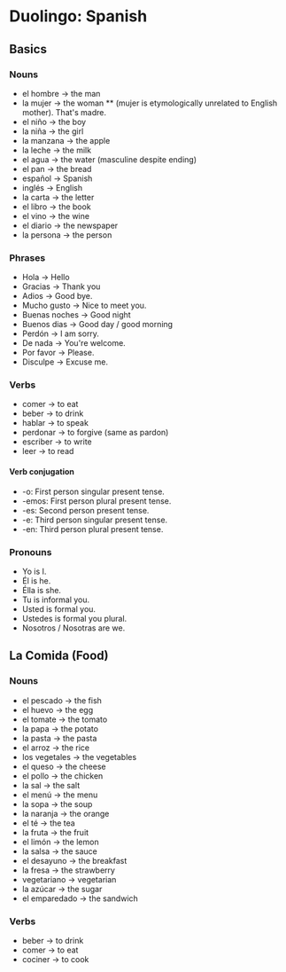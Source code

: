 # Duolingo: Spanish

## Basics
### Nouns
* el hombre -> the man
* la mujer -> the woman
** (mujer is etymologically unrelated to English mother). That's
  madre.
* el niño -> the boy
* la niña -> the girl
* la manzana -> the apple
* la leche -> the milk
* el agua -> the water (masculine despite ending)
* el pan -> the bread
* español -> Spanish
* inglés -> English
* la carta -> the letter
* el libro -> the book
* el vino -> the wine
* el diario -> the newspaper
* la persona -> the person

### Phrases
* Hola -> Hello
* Gracias -> Thank you
* Adios -> Good bye.
* Mucho gusto -> Nice to meet you.
* Buenas noches -> Good night
* Buenos dias -> Good day / good morning
* Perdón -> I am sorry.
* De nada -> You're welcome.
* Por favor -> Please.
* Disculpe -> Excuse me.

### Verbs
* comer -> to eat
* beber -> to drink
* hablar -> to speak
* perdonar -> to forgive (same as pardon)
* escriber -> to write
* leer -> to read

#### Verb conjugation
* -o: First person singular present tense.
* -emos: First person plural present tense.
* -es: Second person present tense.
* -e: Third person singular present tense.
* -en: Third person plural present tense.

### Pronouns
* Yo is I.
* Él is he.
* Élla is she.
* Tu is informal you.
* Usted is formal you.
* Ustedes is formal you plural.
* Nosotros / Nosotras are we.

## La Comida (Food)

### Nouns
* el pescado -> the fish
* el huevo -> the egg
* el tomate -> the tomato
* la papa -> the potato
* la pasta -> the pasta
* el arroz -> the rice
* los vegetales -> the vegetables
* el queso -> the cheese
* el pollo -> the chicken
* la sal -> the salt
* el menú -> the menu
* la sopa -> the soup
* la naranja -> the orange
* el té -> the tea
* la fruta -> the fruit
* el limón -> the lemon
* la salsa -> the sauce
* el desayuno -> the breakfast
* la fresa -> the strawberry
* vegetariano -> vegetarian
* la azúcar -> the sugar
* el emparedado -> the sandwich

### Verbs
* beber -> to drink
* comer -> to eat
* cociner -> to cook
